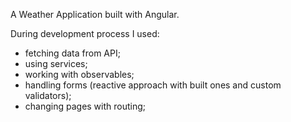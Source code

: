 A Weather Application built with Angular. 

During development process I used:

-	fetching data from API;
-	using services;
-	working with observables;
-	handling forms (reactive approach with built ones and custom validators);
-	changing pages with routing;


